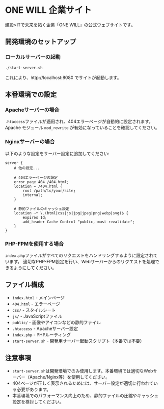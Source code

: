 # ONE WILL 企業サイト

建設×ITで未来を拓く企業「ONE WILL」の公式ウェブサイトです。

## 開発環境のセットアップ

### ローカルサーバーの起動
```
./start-server.sh
```

これにより、http://localhost:8080 でサイトが起動します。

## 本番環境での設定

### Apacheサーバーの場合
`.htaccess`ファイルが適用され、404エラーページが自動的に設定されます。
Apache モジュール `mod_rewrite` が有効になっていることを確認してください。

### Nginxサーバーの場合
以下のような設定をサーバー設定に追加してください:

```nginx
server {
    # 他の設定...
    
    # 404エラーページの設定
    error_page 404 /404.html;
    location = /404.html {
        root /path/to/your/site;
        internal;
    }
    
    # 静的ファイルのキャッシュ設定
    location ~* \.(html|css|js|jpg|jpeg|png|webp|svg)$ {
        expires 1d;
        add_header Cache-Control "public, must-revalidate";
    }
}
```

### PHP-FPMを使用する場合
`index.php`ファイルがすべてのリクエストをハンドリングするように設定されています。
適切なPHP-FPM設定を行い、Webサーバーからのリクエストを処理できるようにしてください。

## ファイル構成

- `index.html` - メインページ
- `404.html` - エラーページ
- `css/` - スタイルシート
- `js/` - JavaScriptファイル
- `public/` - 画像やアイコンなどの静的ファイル
- `.htaccess` - Apacheサーバー設定
- `index.php` - PHPルーティング
- `start-server.sh` - 開発用サーバー起動スクリプト（本番では不要）

## 注意事項

- `start-server.sh`は開発環境でのみ使用します。本番環境では適切なWebサーバー（Apache/Nginx等）を使用してください。
- 404ページが正しく表示されるためには、サーバー設定が適切に行われている必要があります。
- 本番環境でのパフォーマンス向上のため、静的ファイルの圧縮やキャッシュ設定を検討してください。 
